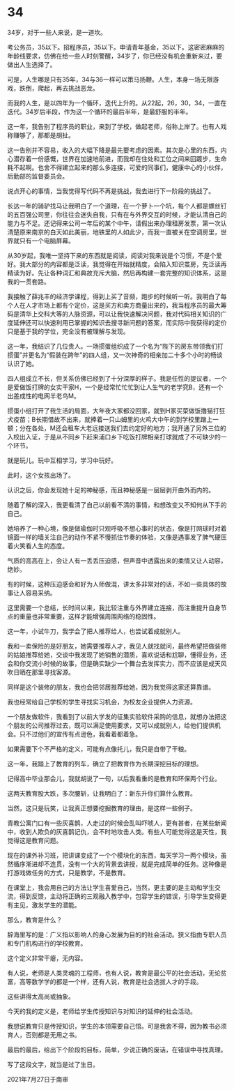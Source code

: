 # 34

34岁，对于一些人来说，是一道坎。

考公务员，35以下。招程序员，35以下。申请青年基金，35以下。这密密麻麻的年龄线要求，仿佛在给一些人时刻警醒，34岁了，你已经没有机会重新来过，要做出人生选择了。

可是，人生哪是只有35年，34与36一样可以策马扬鞭。人生，本身一场无限游戏，跌倒，爬起，再去挑战恶龙。

而我的人生，是以四年为一个循环，迭代上升的。从22起，26，30，34，一直在迭代。34岁后半段，作为这一个循环的最后半年，是最舒服的半年。

这一年，我告别了程序员的职业，来到了学校，做起老师，俗称上岸了。也有人戏称赚够了，那都是胡扯。

这一告别并不容易，收入的大幅下降是最先要考虑的因素。其次是心里的东西，内心潜存着一份感慨，世界在加速地前进，而我却在住处和工位之间来回踱步，生命耗不起啊。也舍不得建立起来的那么多连接，可爱的同事们，健康中心的小伙伴，后勤部的监督委员会。

说点开心的事情，当我觉得写代码不再是挑战，我去进行下一阶段的挑战了。

长达一年的骑驴找马让我明白了一个道理，在一个萝卜一个坑，每个人都是螺丝钉的五百强公司里，你往往会迷失自我，只有在与外界交互的时候，才能认清自己的能力与不足。还记得来公司一年后的某个中午，请假出来办理租房发票，第一次认清楚原来南京的白天如此美丽，地铁里的人如此少，而我一直被关在空调房里，世界就只有一个电脑屏幕。

从30岁起，我唯一坚持下来的东西就是阅读，阅读对我来说是个习惯，不是个爱好。我大部分的内容都是泛读，我觉得在开始就精度，会陷入知识茧房，先泛读再精读为好。先让各种词汇和典故充斥大脑，然后再构建一套完整的知识体系，这是我的一贯套路。

我接触了薛兆丰的经济学课程，得到上买了音频，跑步的时候听一听。我明白了每个人在人才市场上都有个定价，这是买方和卖方商量出来的，我当程序员的最大筹码是清华上交科大等的人脉资源，可以让我快速解决问题，我对代码相关知识的广度延伸还可以快速利用已掌握的知识去搜寻新问题的答案，而实际中我获得的定价只是基于我的学位，完全没有被理解与发现。

这一年，我结识了几位贵人。一场掼蛋组织成了一个名为“陛下的房东带领我们打掼蛋”并更名为“假装在跨年”的四人组，又一次神奇的相亲加二十多个小时的畅谈认识了她。

四人组成立不长，但关系仿佛已经到了十分深厚的样子。我是任性的提议者，一个是爱做饭打牌的女实干家H，一个是经常忙忙忙到让人生气的老学究B，还有一个出差成性的电网半老鸟M。

掼蛋小组打开了我生活的局面，大年夜大家都没回家，就到H家买菜做饭撸猫打狂犬疫苗；B长期借故不出来，就捧着一只山姆里的火鸡大中午的到学校里蹭上一顿；分在各处，M还会租车大老远接送我们去约定好的地方；我开通了另外三位的入校出入证，于是从不同乡下赶来浦口乡下吃饭打牌相亲打球就成了不可缺少的一个环节。

就是玩儿。玩中互相学习，学习中玩好。

此时，这个女孩出场了。

认识之后，你会发现她十足的神秘感，而且神秘感是一层层剥开由外而内的。

随着了解的深入，我更看清了自己以前看不清的事情，和想改变又不知何从下手的自己。

她培养了一种心境，像是做瑜伽时只观呼吸不想心事时的状态，像是打网球时对着镜面一样的墙关注自己的动作不紧不慢抓住节奏的体验，又像是遇事发了脾气硬压着火笑看人生的态度。

气质的高高在上，会让人有一丢丢压迫感，但声音中透露出来的柔情又让人动容，绝妙。

有的时候，这种压迫感会和好为人师做混，讲太多非常对的话，不如一些具体的故事让人容易采纳。

这里需要一个总结，长时间以来，我比较注重与外界建立连接，而注重提升自身节点的重量也非常重要，这样才能增强周围网络的稳固性。

这一年，小试牛刀，我学会了把人推荐给人，也尝试着成就别人。

我和一卖保险的是好朋友，她需要推荐人才，我见人就找就问，最终希望把做装修的姑娘推荐给她，交谈中我发现了她销售的潜质，喜欢说话和尬聊，懂得业务，还会和你交流小时候的故事，但是确实缺少一个舞台去发挥实力，而不应该是成天风吹日晒在那里寻找客源。

同样是这个装修的朋友，我也会把邻居推荐给她，因为我觉得这家还算靠谱。

我也经常给自己学校的学生寻找实习机会，为校友企业提供人力资源。

一个朋友做软件，我看到了以前大学发的征集实验软件采购的信息，就想办法把这个朋友的公司推荐过去，既可以满足使用要求，又可以成就别人，给他们提供机会。只不过他们的宣传有点逊色，我看着都着急。

如果需要下个不严格的定义，可能有点像托儿，我只是自带了干粮。

这一年，我踏上了教育的列车，确立了把教育作为长期深挖目标的理想。

记得高中毕业那会儿，我就胡说了一句，以后我看重的是教育和环保两个行业。

这两天教育股大跌，多次腰斩，让我明白了：新东升你们算什么教育。

当然，这只是玩笑，让我真正想要挖掘教育的理由，是这样一些例子。

青教公寓门口有一些灰喜鹊，人走过的时候会乱叫吓唬人，更有甚者，在某些新闻中，收到人欺负的灰喜鹊记仇，会不时地攻击人类。有些人可能觉得这是天性，我觉得这是教育问题。

现在的课外补习班，把讲课变成了一个个模块化的东西，每天学习一两个模块，虽然循序渐进却不连贯，没有一个大的背景去讲授，就是完成简单的任务。这种像是打游戏做任务的方式，只是教学，不是教育。

在课堂上，我会用自己的方法让学生喜爱自己，当然，更主要的是主动和学生交流，得到反馈，主动将正确的三观融入教学中，包容学生的错误，引导学生变得更有主见，激发学生的潜能。

那么，教育是什么？

辞海里写的是：广义指以影响人的身心发展为目的的社会活动。狭义指由专职人员和专门机构进行的学校教育。

这个定义非常干瘪，无内容。

有人说，老师是人类灵魂的工程师，也有人说，教育是最公平的社会活动，无论贫富，高等数学学的都是一个样，还有人说，教育是社会选拔人才的手段。

这些讲得太高尚或抽象。

今天的我的定义是，老师给学生传授知识与对知识的延伸的社会活动。

我想说教育只是传授知识，学生的本领需要自己悟。可是我舍不得，因为教书必须育人，否则都是无用之书。

最后的最后，给出下个阶段的目标，简单，少说正确的废话，在错误中寻找真理。



写了这段文字，就当是过了生日。

2021年7月27日于南审